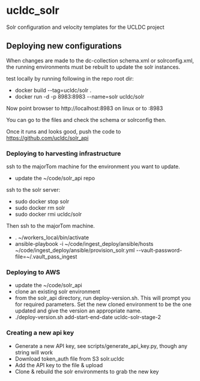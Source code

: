 ucldc_solr
==========

Solr configuration and velocity templates for the UCLDC project

Deploying new configurations
----------------------------

When changes are made to the dc-collection schema.xml or solrconfig.xml, the
running environments must be rebuilt to update the solr instances.

test locally by running following in the repo root dir:

- docker build --tag=ucldc/solr .
- docker run -d -p 8983:8983 --name=solr ucldc/solr

Now point browser to http://localhost:8983 on linux or to <boot2docker ip>:8983

You can go to the files and check the schema or solrconfig then.

Once it runs and looks good, push the code to https://github.com/ucldc/solr_api

### Deploying to harvesting infrastructure

ssh to the majorTom machine for the environment you want to update.


- update the ~/code/solr_api repo

ssh to the solr server:

- sudo docker stop solr
- sudo docker rm solr
- sudo docker rmi ucldc/solr

Then ssh to the majorTom machine.

- . ~/workers_local/bin/activate
- ansible-playbook -i ~/code/ingest_deploy/ansible/hosts ~/code/ingest_deploy/ansible/provision_solr.yml --vault-password-file=~/.vault_pass_ingest


### Deploying to AWS

- update the ~/code/solr_api
- clone an existing solr environment
- from the solr_api directory, run deploy-version.sh. This will prompt you for
  required parameters. Set the new cloned environment to be the one updated and
  give the version an appropriate name.
- ./deploy-version.sh add-start-end-date ucldc-solr-stage-2

### Creating a new api key
- Generate a new API key, see scripts/generate_api_key.py, though any string will work
- Download token_auth file from S3 solr.ucldc
- Add the API key to the file & upload
- Clone & rebuild the solr environments to grab the new key
